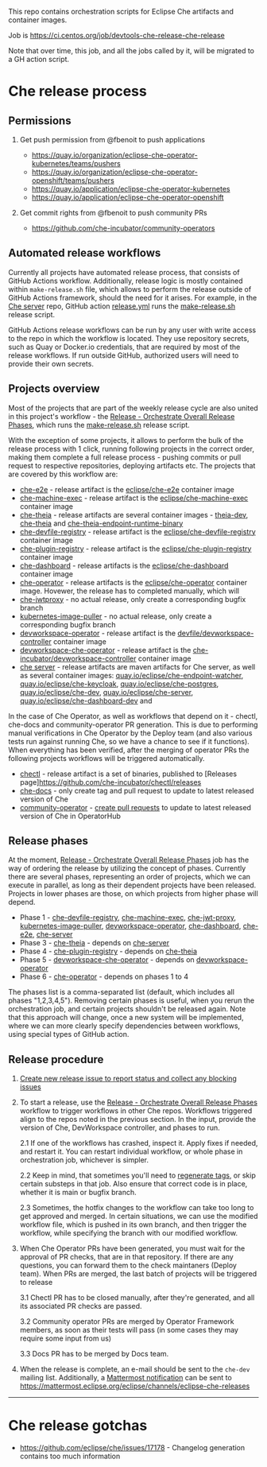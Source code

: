 This repo contains orchestration scripts for Eclipse Che artifacts and container images.

Job is https://ci.centos.org/job/devtools-che-release-che-release

Note that over time, this job, and all the jobs called by it, will be migrated to a GH action script.

# Che release process

## Permissions
 
1. Get push permission from @fbenoit to push applications
    * https://quay.io/organization/eclipse-che-operator-kubernetes/teams/pushers
    * https://quay.io/organization/eclipse-che-operator-openshift/teams/pushers 
    * https://quay.io/application/eclipse-che-operator-kubernetes
    * https://quay.io/application/eclipse-che-operator-openshift

2. Get commit rights from @fbenoit to push community PRs
    * https://github.com/che-incubator/community-operators


## Automated release workflows

Currently all projects have automated release process, that consists of GitHub Actions workflow.
Additionally, release logic is mostly contained within `make-release.sh` file, which allows to perform the release outside of GitHub Actions framework, should the need for it arises.
For example, in the [Che server](https://github.com/eclipse-che/che-server) repo, GitHub action [release.yml](https://github.com/eclipse-che/che-server/actions/workflows/release.yml) runs the [make-release.sh](https://github.com/eclipse-che/che-server/blob/main/make-release.sh) release script.

GitHub Actions release workflows can be run by any user with write access to the repo in which the workflow is located. They use repository secrets, such as Quay or Docker.io credentials, that are required by most of the release workflows. If run outside GitHub, authorized users will need to provide their own secrets.

## Projects overview
Most of the projects that are part of the weekly release cycle are also united in this project's workflow - the [Release - Orchestrate Overall Release Phases](https://github.com/eclipse-che/che-release/actions?query=workflow%3A%22Release+-+Orchestrate+Overall+Release+Phases%22), which runs the [make-release.sh](https://github.com/eclipse-che/che-release/blob/main/make-release.sh) release script.

With the exception of some projects, it allows to perform the bulk of the release process with 1 click, running following projects in the correct order, making them complete a full release process - pushing commits or pull request to respective repositories, deploying artifacts etc. The projects that are covered by this workflow are:

- [che-e2e](https://github.com/eclipse/che) - release artifact is the [eclipse/che-e2e](https://quay.io/repository/eclipse/che-e2e?tab=tags) container image
- [che-machine-exec](https://github.com/eclipse-che/che-machine-exec) - release artifact is the [eclipse/che-machine-exec](https://quay.io/repository/eclipse/che-machine-exec?tab=tags) container image
- [che-theia](https://github.com/eclipse-che/che-theia) - release artifacts are several container images - [theia-dev](https://quay.io/repository/eclipse/che-theia-dev?tab=tags), [che-theia](https://quay.io/repository/eclipse-che/che-theia?tab=tags) and [che-theia-endpoint-runtime-binary](https://quay.io/repository/eclipse/che-theia-endpoint-runtime-binary?tab=tags)
- [che-devfile-registry](https://github.com/eclipse-che/che-devfile-registry) - release artifact is the [eclipse/che-devfile-registry](https://quay.io/repository/eclipse/che-devfile-registry?tab=tags) container image
- [che-plugin-registry](https://github.com/eclipse-che/che-plugin-registry) - release artifact is the [eclipse/che-plugin-registry](https://quay.io/repository/eclipse/che-plugin-registry?tab=tags) container image
- [che-dashboard](https://github.com/eclipse-che/che-dashboard) - release artifacts is the [eclipse/che-dashboard](https://quay.io/repository/eclipse/che-dashboard?tab=tags) container image
- [che-operator](https://github.com/eclipse-che/che-operator) - release artifacts is the [eclipse/che-operator](https://quay.io/repository/eclipse/che-operator?tab=tags) container image. Hovewer, the release has to completed manually, which will
- [che-jwtproxy](https://github.com/eclipse/che-jwtproxy) - no actual release, only create a corresponding bugfix branch
- [kubernetes-image-puller](https://github.com/che-incubator/kubernetes-image-puller) - no actual release, only create a corresponding bugfix branch
- [devworkspace-operator](https://github.com/devfile/devworkspace-operator) - release artifact is the [devfile/devworkspace-controller](https://quay.io/repository/devfile/devworkspace-controller?tab=tags) container image
- [devworkspace-che-operator](https://github.com/che-incubator/devworkspace-che-operator) - release artifact is the [che-incubator/devworkspace-controller](https://quay.io/repository/devfile/devworkspace-controller?tab=tags) container image
- [che server](https://github.com/eclipse-che/che-server) - release artifacts are maven artifacts for Che server, as well as several container images:
    [quay.io/eclipse/che-endpoint-watcher](https://quay.io/repository/eclipse/che-endpoint-watcher?tab=tags),
    [quay.io/eclipse/che-keycloak](https://quay.io/repository/eclipse/che-keycloak?tab=tags),
    [quay.io/eclipse/che-postgres](https://quay.io/repository/eclipse/che-postgres?tab=tags),
    [quay.io/eclipse/che-dev](https://quay.io/repository/eclipse/che-dev?tab=tags),
    [quay.io/eclipse/che-server](https://quay.io/repository/eclipse/che-server?tab=tags),
    [quay.io/eclipse/che-dashboard-dev](https://quay.io/repository/eclipse/che-dashboard-dev?tab=tags) and

In the case of Che Operator, as well as workflows that depend on it - chectl, che-docs and community-operator PR generation. This is due to performing manual verifications in Che Operator by the Deploy team (and also various tests run against running Che, so we have a chance to see if it functions). When everything has been verified, after the merging of operator PRs the following projects workflows will be triggered automatically.
- [chectl](https://github.com/che-incubator/chectl) - release artifact is a set of binaries, published to [Releases page]https://github.com/che-incubator/chectl/releases 
- [che-docs](https://github.com/eclipse/che-docs) - only create tag and pull request to update to latest released version of Che
- [community-operator](https://github.com/operator-framework/community-operators/) - [create pull requests](https://github.com/operator-framework/community-operators/pulls?q=%22Update+eclipse-che+operator%22+is%3Aopen) to update to latest released version of Che in OperatorHub

## Release phases

At the moment, [Release - Orchestrate Overall Release Phases]((https://github.com/eclipse-che/che-release/actions?query=workflow%3A%22Release+-+Orchestrate+Overall+Release+Phases%22)) job has the way of ordering the release by utilizing the concept of phases.
Currently there are several phases, representing an order of projects, which we can execute in parallel, as long as their dependent projects have been released. Projects in lower phases are those, on which projects from higher phase will depend.

* Phase 1 - [che-devfile-registry](https://github.com/eclipse-che/che-devfile-registry), [che-machine-exec](https://github.com/eclipse-che/che-machine-exec), [che-jwt-proxy](https://github.com/eclipse/che-jwtproxy), [kubernetes-image-puller](https://github.com/che-incubator/kubernetes-image-puller), [devworkspace-operator](https://github.com/devfile/devworkspace-operator), [che-dashboard](https://github.com/eclipse-che/che-dashboard), [che-e2e](https://github.com/eclipse/che), [che-server](https://github.com/eclipse-che/che-server)
* Phase 3 - [che-theia](https://github.com/eclipse-che/che-theia) - depends on [che-server](https://github.com/eclipse-che/che-server)
* Phase 4 - [che-plugin-registry](https://github.com/eclipse-che/che-plugin-registry) - depends on [che-theia](https://github.com/eclipse-che/che-theia)
* Phase 5 - [devworkspace-che-operator](https://github.com/che-incubator/devworkspace-che-operator) - depends on [devworkspace-operator](https://github.com/devfile/devworkspace-operator)
* Phase 6 - [che-operator](https://github.com/eclipse-che/che-operator) - depends on phases 1 to 4

The phases list is a comma-separated list (default, which includes all phases "1,2,3,4,5"). Removing certain phases is useful, when you rerun the orchestration job, and certain projects shouldn't be released again. 
Note that this approach will change, once a new system will be implemented, where we can more clearly specify dependencies between workflows, using special types of GitHub action.


## Release procedure
1. [Create new release issue to report status and collect any blocking issues](https://github.com/eclipse/che/issues/new?assignees=&labels=kind%2Frelease&template=release.md&title=Release+Che+7.FIXME)

2. To start a release, use the [Release - Orchestrate Overall Release Phases](https://github.com/eclipse-che/che-release/actions/workflows/release-orchestrate-overall.yml) workflow to trigger workflows in other Che repos. Workflows triggered align to the repos noted in the previous section. In the input, provide the version of Che, DevWorkspace controller, and phases to run. 

    2.1 If one of the workflows has crashed, inspect it. Apply fixes if needed, and restart it. You can restart individual workflow, or whole phase in orchestration job, whichever is simpler.

    2.2 Keep in mind, that sometimes you'll need to [regenerate tags](https://github.com/eclipse/che/issues/18879), or skip certain substeps in that job. Also ensure that correct code is in place, whether it is main or bugfix branch.

    2.3 Sometimes, the hotfix changes to the workflow can take too long to get approved and merged. In certain situations, we can use the modified workflow file, which is pushed in its own branch, and then trigger the workflow, while specifying the branch with our modified workflow. 

3. When Che Operator PRs have been generated, you must wait for the approval of PR checks, that are in that repository. If there are any questions, you can forward them to the check maintaners (Deploy team). When PRs are merged, the last batch of projects will be triggered to release

    3.1 Chectl PR has to be closed manually, after they're generated, and all its associated PR checks are passed.

    3.2 Community operator PRs are merged by Operator Framework members, as soon as their tests will pass (in some cases they may require some input from us)

    3.3 Docs PR has to be merged by Docs team.

4. When the release is complete, an e-mail should be sent to the `che-dev` mailing list. Additionally, a [Mattermost notification](https://github.com/eclipse-che/che-release/actions/workflows/release-send-mattermost-announcement.yml) can be sent to https://mattermost.eclipse.org/eclipse/channels/eclipse-che-releases

--------------


# Che release gotchas

* https://github.com/eclipse/che/issues/17178 - Changelog generation contains too much information
